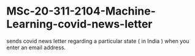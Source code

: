 # MSc-20-311-2104-Machine-Learning-covid-news-letter
sends covid news letter regarding a particular state ( in India ) when you enter an email address.
